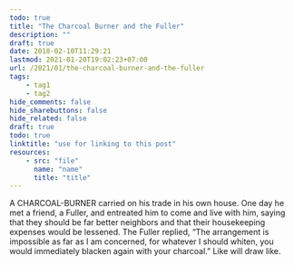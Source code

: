 ```yaml
---
todo: true
title: "The Charcoal Burner and the Fuller"
description: ""
draft: true
date: 2018-02-10T11:29:21
lastmod: 2021-01-20T19:02:23+07:00
url: /2021/01/the-charcoal-burner-and-the-fuller
tags:
    - tag1
    - tag2
hide_comments: false
hide_sharebuttons: false
hide_related: false
draft: true
todo: true
linktitle: "use for linking to this post"
resources:
    - src: "file"
      name: "name"
      title: "title"
---
```


A CHARCOAL-BURNER carried on his trade in his own house. One day he met a friend, a Fuller, and entreated him to come and live with him, saying that they should be far better neighbors and that their housekeeping expenses would be lessened. The Fuller replied, “The arrangement is impossible as far as I am concerned, for whatever I should whiten, you would immediately blacken again with your charcoal.”
Like will draw like.
